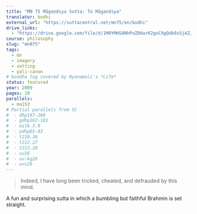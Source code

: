 ```yaml
---
title: "MN 75 Māgaṇḍiya Sutta: To Māgandiya"
translator: bodhi
external_url: "https://suttacentral.net/mn75/en/bodhi"
drive_links:
  - "https://drive.google.com/file/d/1M0YMHS8NhPoZD6arK2gxCXgQdb8zGjAZ/view?usp=drivesdk"
course: philosophy
slug: "mn075"
tags:
  - mn
  - imagery
  - setting
  - pali-canon
# buddha tag covered by Nyanamoli's *Life*
status: featured
year: 2009
pages: 10
parallels:
  - ma153
# Partial parallels from SC
#  - dhp197-208
#  - gdhp162-181
#  - mil6.3.9
#  - pdhp65-83
#  - t210.36
#  - t212.27
#  - t213.26
#  - uv26
#  - uv-kg26
#  - uvs26
---
```


> Indeed, I have long been tricked, cheated, and defrauded by this mind.

A fun and surprising sutta in which a bumbling but faithful Brahmin is set straight.


